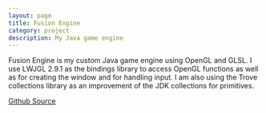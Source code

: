 ```yaml
---
layout: page
title: Fusion Engine
category: project
description: My Java game engine
---
```


Fusion Engine is my custom Java game engine using OpenGL and GLSL. I use LWJGL 2.9.1 as the bindings library to access OpenGL functions as well as for creating the window and for handling input. I am also using the Trove collections library as an improvement of the JDK collections for primitives.

[Github Source](https://github.com/thehutch/Fusion)
